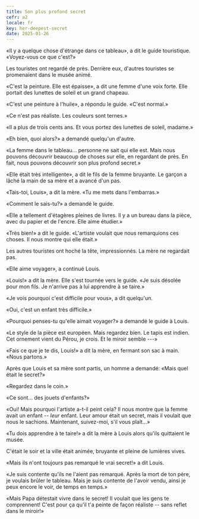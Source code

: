 ```yaml
---
title: Son plus profond secret
cefr: a2
locale: fr
key: her-deepest-secret
date: 2025-01-26
---
```


«Il y a quelque chose d'étrange dans ce tableau», a dit le guide touristique. «Voyez-vous ce que c'est?»

Les touristes ont regardé de près. Derrière eux, d'autres touristes se promenaient dans le musée animé.

«C'est la peinture. Elle est épaisse», a dit une femme d'une voix forte. Elle portait des lunettes de soleil et un grand chapeau.

«C'est une peinture à l'huile», a répondu le guide. «C'est normal.»

«Ce n'est pas réaliste. Les couleurs sont ternes.»

«Il a plus de trois cents ans. Et vous portez des lunettes de soleil, madame.»

«Eh bien, quoi alors?» a demandé quelqu'un d'autre.

«La femme dans le tableau... personne ne sait qui elle est. Mais nous pouvons découvrir beaucoup de choses sur elle, en regardant de près. En fait, nous pouvons découvrir son plus profond secret.»

«Elle était très intelligente», a dit le fils de la femme bruyante. Le garçon a lâché la main de sa mère et a avancé d'un pas.

«Tais-toi, Louis», a dit la mère. «Tu me mets dans l'embarras.»

«Comment le sais-tu?» a demandé le guide.

«Elle a tellement d'étagères pleines de livres. Il y a un bureau dans la pièce, avec du papier et de l'encre. Elle aime étudier.»

«Très bien!» a dit le guide. «L'artiste voulait que nous remarquions ces choses. Il nous montre qui elle était.»

Les autres touristes ont hoché la tête, impressionnés. La mère ne regardait pas.

«Elle aime voyager», a continué Louis.

«Louis!» a dit la mère. Elle s'est tournée vers le guide. «Je suis désolée pour mon fils. Je n'arrive pas à lui apprendre à se taire.»

«Je vois pourquoi c'est difficile pour vous», a dit quelqu'un.

«Oui, c'est un enfant très difficile.»

«Pourquoi penses-tu qu'elle aimait voyager?» a demandé le guide à Louis.

«Le style de la pièce est européen. Mais regardez bien. Le tapis est indien. Cet ornement vient du Pérou, je crois. Et le miroir semble ---»

«Fais ce que je te dis, Louis!» a dit la mère, en fermant son sac à main. «Nous partons.»

Après que Louis et sa mère sont partis, un homme a demandé: «Mais quel était le secret?»

«Regardez dans le coin.»

«Ce sont... des jouets d'enfants?»

«Oui! Mais pourquoi l'artiste a-t-il peint cela? Il nous montre que la femme avait un enfant -- *leur* enfant. Leur amour était un secret, mais il voulait que nous le sachions. Maintenant, suivez-moi, s'il vous plaît...»

«Tu dois apprendre à te taire!» a dit la mère à Louis alors qu'ils quittaient le musée.

C'était le soir et la ville était animée, bruyante et pleine de lumières vives.

«Mais ils n'ont toujours pas remarqué le vrai secret!» a dit Louis.

«Je suis contente qu'ils ne l'aient pas remarqué. Après la mort de ton père, je voulais brûler le tableau. Mais je suis contente de l'avoir vendu, ainsi je peux encore le voir, de temps en temps.»

«Mais Papa détestait vivre dans le secret! Il voulait que les gens te comprennent! C'est pour ça qu'il t'a peinte de façon réaliste -- sans reflet dans le miroir!»